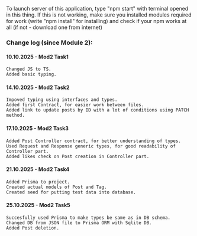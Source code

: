 To launch server of this application, type "npm start" with terminal opened in this thing.
If this is not working, make sure you installed modules required for work (write "npm install" for installing) and check if your npm works at all (if not - download one from internet)

### Change log (since Module 2):

#### 10.10.2025 - Mod2 Task1

    Changed JS to TS.
    Added basic typing.

#### 14.10.2025 - Mod2 Task2

    Impoved typing using interfaces and types. 
    Added first Contract, for easier work between files. 
    Added link to update posts by ID with a lot of conditions using PATCH method.

#### 17.10.2025 - Mod2 Task3

    Added Post Controller contract, for better understanding of types.
    Used Request and Response generic types, for good readability of Controller part.
    Added likes check on Post creation in Controller part.

#### 21.10.2025 - Mod2 Task4

    Added Prisma to project.
    Created actual models of Post and Tag.
    Created seed for putting test data into database.

#### 25.10.2025 - Mod2 Task5

    Succesfully used Prisma to make types be same as in DB schema.
    Changed DB from JSON file to Prisma ORM with Sqlite DB.
    Added Post deletion.